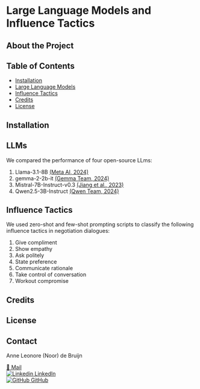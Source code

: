 # Large Language Models and Influence Tactics

## About the Project

## Table of Contents 

- [Installation](#installation)
- [Large Language Models](#LLMs)
- [Influence Tactics](#influence-tactics)
- [Credits](#credits)
- [License](#license)

## Installation

## LLMs
We compared the performance of four open-source LLms:
1. Llama-3.1-8B [(Meta AI, 2024)](https://huggingface.co/meta-llama/Llama-3.1-8B)
2. gemma-2-2b-it [(Gemma Team, 2024)](https://www.kaggle.com/m/3301)
3. Mistral-7B-Instruct-v0.3 [(Jiang et al., 2023)](https://arxiv.org/abs/2310.06825)
4. Qwen2.5-3B-Instruct [(Qwen Team, 2024)](https://qwenlm.github.io/blog/qwen2.5/)

## Influence Tactics
We used zero-shot and few-shot prompting scripts to classify the following influence tactics in negotiation dialogues:
1. Give compliment
2. Show empathy
3. Ask politely
4. State preference
5. Communicate rationale
6. Take control of conversation
7. Workout compromise

## Credits

## License


## Contact
Anne Leonore (Noor) de Bruijn
<br>

[<span style="text-decoration: none;">&#128231;</span> Mail](mailto:n.debruijn@mbs.edu)
<br>
[![Linkedin](https://i.sstatic.net/gVE0j.png) LinkedIn](https://www.linkedin.com/anneleonore)
<br>
[![GitHub](https://i.sstatic.net/tskMh.png) GitHub](https://github.com/anneleonore)
